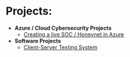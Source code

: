 <h1>Projects:</h1>

- <b>Azure / Cloud Cybersecurity Projects</b>
  - [Creating a live SOC / Honeynet in Azure](https://github.com/zaxmaya/Azure-SOC)
- <b>Software Projects</b>
  - [Client-Server Texting System](https://github.com/zaxmaya/Client-Server-Texting-System)




